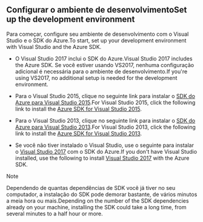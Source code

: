 ## <span data-ttu-id="46aad-101"><a name="setupdevenv"></a>Configurar o ambiente de desenvolvimento</span><span class="sxs-lookup"><span data-stu-id="46aad-101"><a name="setupdevenv"></a>Set up the development environment</span></span>
<span data-ttu-id="46aad-102">Para começar, configure seu ambiente de desenvolvimento com o Visual Studio e o SDK do Azure.</span><span class="sxs-lookup"><span data-stu-id="46aad-102">To start, set up your development environment with Visual Studio and the Azure SDK.</span></span>

* <span data-ttu-id="46aad-103">O Visual Studio 2017 inclui o SDK do Azure.</span><span class="sxs-lookup"><span data-stu-id="46aad-103">Visual Studio 2017 includes the Azure SDK.</span></span> <span data-ttu-id="46aad-104">Se você estiver usando VS2017, nenhuma configuração adicional é necessária para o ambiente de desenvolvimento.</span><span class="sxs-lookup"><span data-stu-id="46aad-104">If you're using VS2017, no additional setup is needed for the development environment.</span></span>
* <span data-ttu-id="46aad-105">Para o Visual Studio 2015, clique no seguinte link para instalar o [SDK do Azure para Visual Studio 2015](http://go.microsoft.com/fwlink/?linkid=518003).</span><span class="sxs-lookup"><span data-stu-id="46aad-105">For Visual Studio 2015, click the following link to install the [Azure SDK for Visual Studio 2015](http://go.microsoft.com/fwlink/?linkid=518003).</span></span>
* <span data-ttu-id="46aad-106">Para o Visual Studio 2013, clique no seguinte link para instalar o [SDK do Azure para Visual Studio 2013](http://go.microsoft.com/fwlink/?LinkID=324322).</span><span class="sxs-lookup"><span data-stu-id="46aad-106">For Visual Studio 2013, click the following link to install the [Azure SDK for Visual Studio 2013](http://go.microsoft.com/fwlink/?LinkID=324322).</span></span>

* <span data-ttu-id="46aad-107">Se você não tiver instalado o Visual Studio, use o seguinte para instalar o [Visual Studio 2017](https://www.visualstudio.com/) com o SDK do Azure.</span><span class="sxs-lookup"><span data-stu-id="46aad-107">If you don't have Visual Studio installed, use the following to install [Visual Studio 2017](https://www.visualstudio.com/) with the Azure SDK.</span></span>

> [!NOTE]
> <span data-ttu-id="46aad-108">Dependendo de quantas dependências de SDK você já tiver no seu computador, a instalação do SDK pode demorar bastante, de vários minutos a meia hora ou mais.</span><span class="sxs-lookup"><span data-stu-id="46aad-108">Depending on the number of the SDK dependencies already on your machine, installing the SDK could take a long time, from several minutes to a half hour or more.</span></span>
>
>
